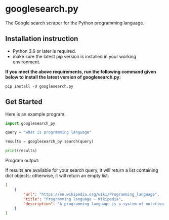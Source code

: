 # googlesearch.py
The Google search scraper for the Python programming language.

## Installation instruction
- Python 3.6 or later is required.
- make sure the latest pip version is installed in your working environment.

**If you meet the above requirements, run the following command given below to install the latest version of googlesearch.py:**
```
pip install -U googlesearch.py
```

## Get Started
Here is an example program.
```py
import googlesearch_py

query = "what is programming language"

results = googlesearch_py.search(query)

print(results)
```

Program output:

If results are available for your search query, it will return a list containing dict objects; otherwise, it will return an empty list.
```json
[
    {
        "url": "https://en.wikipedia.org/wiki/Programming_language",
        "title": "Programming language - Wikipedia",
        "description": "A programming language is a system of notation for writing computer programs. ... Most programming languages are text-based formal languages, but they may also be..."
    }
]
```
